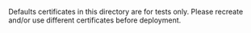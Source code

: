 Defaults certificates in this directory are for tests only.
Please recreate and/or use different certificates before deployment.
